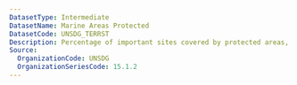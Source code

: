 ```yaml
---
DatasetType: Intermediate
DatasetName: Marine Areas Protected
DatasetCode: UNSDG_TERRST
Description: Percentage of important sites covered by protected areas, terrestrial
Source:
  OrganizationCode: UNSDG
  OrganizationSeriesCode: 15.1.2
---
```


